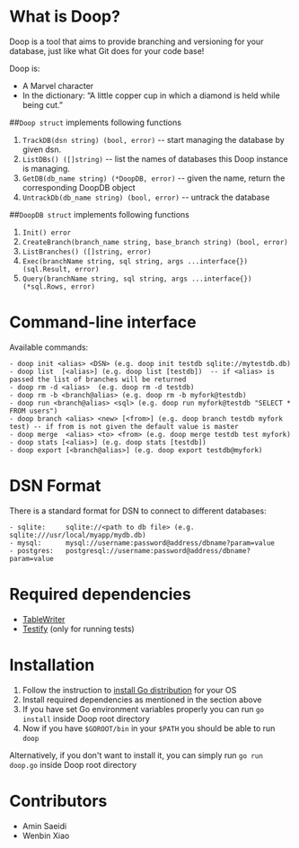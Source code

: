 What is Doop?
=============
Doop is a tool that aims to provide branching and versioning for your database, just like what Git does for your code base! 

Doop is:

- A Marvel character 
- In the dictionary: “A little copper cup in which a diamond is held while being cut.”

##`Doop struct` implements following functions
1. `TrackDB(dsn string) (bool, error)` -- start managing the database by given dsn.
2. `ListDBs() ([]string)` -- list the names of databases this Doop instance is managing.
3. `GetDB(db_name string) (*DoopDB, error)` -- given the name, return the corresponding DoopDB object 
4. `UntrackDb(db_name string) (bool, error)` -- untrack the database 

##`DoopDB struct` implements following functions
1. `Init() error`
2. `CreateBranch(branch_name string, base_branch string) (bool, error)`
3. `ListBranches() ([]string, error)` 
4. `Exec(branchName string, sql string, args ...interface{}) (sql.Result, error)`
5. `Query(branchName string, sql string, args ...interface{}) (*sql.Rows, error)`


Command-line interface
=======================
Available commands:
```
- doop init <alias> <DSN> (e.g. doop init testdb sqlite://mytestdb.db)
- doop list  [<alias>] (e.g. doop list [testdb])  -- if <alias> is passed the list of branches will be returned
- doop rm -d <alias>  (e.g. doop rm -d testdb)
- doop rm -b <branch@alias> (e.g. doop rm -b myfork@testdb)
- doop run <branch@alias> <sql> (e.g. doop run myfork@testdb "SELECT * FROM users")
- doop branch <alias> <new> [<from>] (e.g. doop branch testdb myfork test) -- if from is not given the default value is master
- doop merge  <alias> <to> <from> (e.g. doop merge testdb test myfork)
- doop stats [<alias>] (e.g. doop stats [testdb])
- doop export [<branch@alias>] (e.g. doop export testdb@myfork)
```

DSN Format
===========
There is a standard format for DSN to connect to different databases:
```
- sqlite:     sqlite://<path to db file> (e.g. sqlite:///usr/local/myapp/mydb.db)
- mysql:      mysql://username:password@address/dbname?param=value
- postgres:   postgresql://username:password@address/dbname?param=value
```

Required dependencies
==================
- [TableWriter](https://github.com/olekukonko/tablewriter)
- [Testify](https://github.com/stretchr/testify) (only for running tests)

Installation
=============
1. Follow the instruction to [install Go distribution](http://golang.org/doc/install) for your OS
2. Install required dependencies as mentioned in the section above
3. If you have set Go environment variables properly you can run `go install` inside Doop root directory
4. Now if you have `$GOROOT/bin` in your `$PATH` you should be able to run `doop`

Alternatively, if you don't want to install it, you can simply run `go run doop.go` inside Doop root directory

Contributors
============
- Amin Saeidi
- Wenbin Xiao
